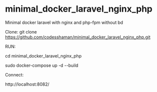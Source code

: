 # minimal_docker_laravel_nginx_php
Minimal docker laravel with nginx and php-fpm without bd

Clone: git clone https://github.com/codesshaman/minimal_docker_laravel_nginx_php.git

RUN:

cd minimal_docker_laravel_nginx_php

sudo docker-compose up -d --build

Connect:

http://localhost:8082/
